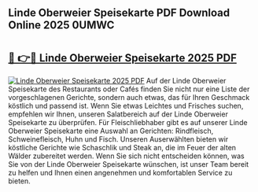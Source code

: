 ## Linde Oberweier Speisekarte PDF Download Online 2025 0UMWC

# <h2><a href="http://gc8aphh.nevu.top/?p=Linde+Oberweier+Speisekarte">🔗 👉🔴 Linde Oberweier Speisekarte 2025 PDF</a></h2>

[![Linde Oberweier Speisekarte 2025 PDF](https://i.imgur.com/dBaPXMq.png)](http://gc8aphh.nevu.top/?p=Linde+Oberweier+Speisekarte)
Auf der Linde Oberweier Speisekarte des Restaurants oder Cafés finden Sie nicht nur eine Liste der vorgeschlagenen Gerichte, sondern auch etwas, das für Ihren Geschmack köstlich und passend ist. Wenn Sie etwas Leichtes und Frisches suchen, empfehlen wir Ihnen, unseren Salatbereich auf der Linde Oberweier Speisekarte zu überprüfen. Für Fleischliebhaber gibt es auf unserer Linde Oberweier Speisekarte eine Auswahl an Gerichten: Rindfleisch, Schweinefleisch, Huhn und Fisch. Unseren Auserwählten bieten wir köstliche Gerichte wie Schaschlik und Steak an, die im Feuer der alten Wälder zubereitet werden. Wenn Sie sich nicht entscheiden können, was Sie von der Linde Oberweier Speisekarte wünschen, ist unser Team bereit zu helfen und Ihnen einen angenehmen und komfortablen Service zu bieten.
